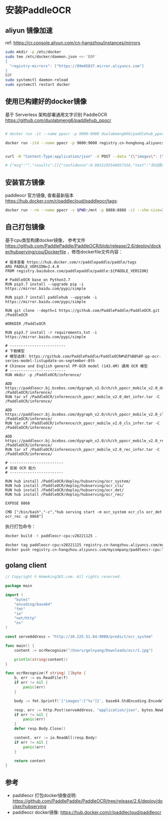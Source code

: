 <!---
markmeta_title: 安装PaddleOCR
markmeta_author: 斜风
markmeta_date: 2022-11-25
markmeta_categories: 技术
markmeta_tags: OCR
-->

# 安装PaddleOCR

## aliyun 镜像加速

ref: https://cr.console.aliyun.com/cn-hangzhou/instances/mirrors

```bash
sudo mkdir -p /etc/docker
sudo tee /etc/docker/daemon.json <<-'EOF'
{
  "registry-mirrors": ["https://99m45837.mirror.aliyuncs.com"]
}
EOF
sudo systemctl daemon-reload
sudo systemctl restart docker
```

## 使用已构建好的docker镜像

基于 Serverless 架构部署通用文字识别 PaddleOCR https://github.com/duolabmeng6/paddlehub_ppocr



```bash

# docker run -it --name ppocr -p 9000:9000 duolabmeng666/paddlehub_ppocr:1.0 /bin/bash -c "sh /PaddleOCR/start.sh"

docker run -itd --name ppocr -p 9000:9000 registry.cn-hongkong.aliyuncs.com/llapi/ppocr:1.8 /bin/bash -c "sh /PaddleOCR/start.sh"


curl -H "Content-Type:application/json" -X POST --data "{\"images\": [\"iVBORw0KGgAAAElFTkSuQmCC\"]}" http://127.0.0.1:9000/predict/ocr_system

# {"msg":"","results":[[{"confidence":0.9853195548057556,"text":"测试图像路径，可以是单张图片路径，也可以是图像集合目录路径","text_region":[[5,10],[466,10],[466,24],[5,24]]}]],"status":"000"}

```

## 安装官方镜像

paddleocr 官方镜像, 查看最新版本 https://hub.docker.com/r/paddlecloud/paddleocr/tags: 

```bash
docker run --rm --name ppocr -v $PWD:/mnt -p 8888:8888 -it --shm-size=32g paddlecloud/paddleocr:2.6-cpu-latest /bin/bash -c hub serving start --modules ocr_system ocr_cls ocr_det ocr_rec -p 8888

```

## 自己打包镜像

基于cpu类型构建docker镜像，
参考文件 https://github.com/PaddlePaddle/PaddleOCR/blob/release/2.6/deploy/docker/hubserving/cpu/Dockerfile ，修改dockerfile文件内容：


```
# 版本查看 https://hub.docker.com/r/paddlepaddle/paddle/tags
ARG PADDLE_VERSION=2.4.0
FROM registry.baidubce.com/paddlepaddle/paddle:${PADDLE_VERSION}

# PaddleOCR base on Python3.7
RUN pip3.7 install --upgrade pip -i https://mirror.baidu.com/pypi/simple

RUN pip3.7 install paddlehub --upgrade -i https://mirror.baidu.com/pypi/simple

RUN git clone --depth=1 https://github.com/PaddlePaddle/PaddleOCR.git /PaddleOCR

WORKDIR /PaddleOCR

RUN pip3.7 install -r requirements.txt -i https://mirror.baidu.com/pypi/simple

# -------------------------
# 下载模型
# 模型选择: https://github.com/PaddlePaddle/PaddleOCR#%EF%B8%8F-pp-ocr-series-model-listupdate-on-september-8th
# Chinese and English general PP-OCR model (143.4M) 通用 OCR 模型
# -------------------------
RUN mkdir -p /PaddleOCR/inference/

ADD https://paddleocr.bj.bcebos.com/dygraph_v2.0/ch/ch_ppocr_mobile_v2.0_det_infer.tar /PaddleOCR/inference/
RUN tar xf /PaddleOCR/inference/ch_ppocr_mobile_v2.0_det_infer.tar -C /PaddleOCR/inference/

ADD https://paddleocr.bj.bcebos.com/dygraph_v2.0/ch/ch_ppocr_mobile_v2.0_cls_infer.tar /PaddleOCR/inference/
RUN tar xf /PaddleOCR/inference/ch_ppocr_mobile_v2.0_cls_infer.tar -C /PaddleOCR/inference/

ADD https://paddleocr.bj.bcebos.com/dygraph_v2.0/ch/ch_ppocr_mobile_v2.0_rec_infer.tar /PaddleOCR/inference/
RUN tar xf /PaddleOCR/inference/ch_ppocr_mobile_v2.0_rec_infer.tar -C /PaddleOCR/inference/

# ------------------------
# 安装 OCR 能力
# ------------------------

RUN hub install /PaddleOCR/deploy/hubserving/ocr_system/
RUN hub install /PaddleOCR/deploy/hubserving/ocr_cls/
RUN hub install /PaddleOCR/deploy/hubserving/ocr_det/
RUN hub install /PaddleOCR/deploy/hubserving/ocr_rec/

EXPOSE 8868

CMD ["/bin/bash","-c","hub serving start -m ocr_system ocr_cls ocr_det ocr_rec -p 8868"]
```


执行打包命令：
```bash
docker build -t paddleocr-cpu:v20221125 .

docker tag paddleocr-cpu:v20221125 registry.cn-hangzhou.aliyuncs.com/mycompany/paddleocr-cpu:latest
docker push registry.cn-hangzhou.aliyuncs.com/mycompany/paddleocr-cpu:latest
```

## golang client 

```go
// Copyright © Homeking365.com. All rights reserved.

package main

import (
	"bytes"
	"encoding/base64"
	"fmt"
	"io"
	"net/http"
	"os"
)

const serveAddress = "http://10.225.51.84:9000/predict/ocr_system"

func main() {
	content := ocrRecognize("/Users/gelnyang/Downloads/ocr/1.jpg")

	println(string(content))
}

func ocrRecognize(f string) []byte {
	b, err := os.ReadFile(f)
	if err != nil {
		panic(err)
	}

	body := fmt.Sprintf(`{"images":["%s"]}`, base64.StdEncoding.EncodeToString(b))

	resp, err := http.Post(serveAddress, "application/json", bytes.NewBufferString(body))
	if err != nil {
		panic(err)
	}
	defer resp.Body.Close()

	content, err := io.ReadAll(resp.Body)
	if err != nil {
		panic(err)
	}

	return content
}
```

## 参考

- paddleocr 打包docker镜像说明: https://github.com/PaddlePaddle/PaddleOCR/tree/release/2.6/deploy/docker/hubserving
- paddleocr docker镜像: https://hub.docker.com/r/paddlecloud/paddleocr